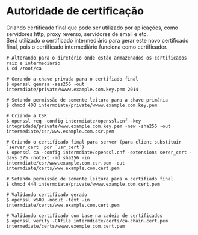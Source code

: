 # Autoridade de certificação

<p>
Criando certificado final que pode ser utilizado por aplicações, como servidores http, proxy reverso, servidores de email e etc.<br />
Será utilizado o certificado intermediário para gerar este novo certificado final, pois o certificado intermediário funciona como certificador.
</p>

```
# Alterando para o diretório onde estão armazenados os certificados raiz e intermediário
$ cd /root/ca

# Gerando a chave privada para o certifiado final
$ openssl genrsa -aes256 -out intermdiate/private/wwww.example.com.key.pem 2014

# Setando permissão de somente leitura para a chave primária
$ chmod 400 intermdiate/private/wwww.example.com.key.pem

# Criando a CSR
$ openssl req -config intermdiate/openssl.cnf -key integridade/private/www.example.com.key.pem -new -sha256 -out intermediate/csr/www.example.com.csr.pem

# Criando o certificado final para server (para client substituir `server_cert` por `usr_cert`)
$ openssl ca -config intermdiate/openssl.cnf -extensions serer_cert -days 375 -notext -md sha256 -in intermdiate/csr/www.example.com.csr.pem -out intermdiate/certs/www.example.com.cert.pem

# Setando permissão de somente leitura para o certifiado final
$ chmod 444 intermdiate/private/wwww.example.com.cert.pem

# Validando certificado gerado
$ openssl x509 -noout -text -in intermdiate/certs/www.example.com.cert.pem

# Validando certificado com base na cadeia de certificados
$ openssl verify -CAfile intermdiate/certs/ca-chain.cert.pem intermediate/certs/wwww.exemple.com.cert.pem
```
